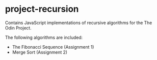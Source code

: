 # project-recursion

Contains JavaScript implementations of recursive algorithms for the The Odin Project. 

The following algorithms are included:
- The Fibonacci Sequence (Assignment 1)
- Merge Sort (Assignment 2)